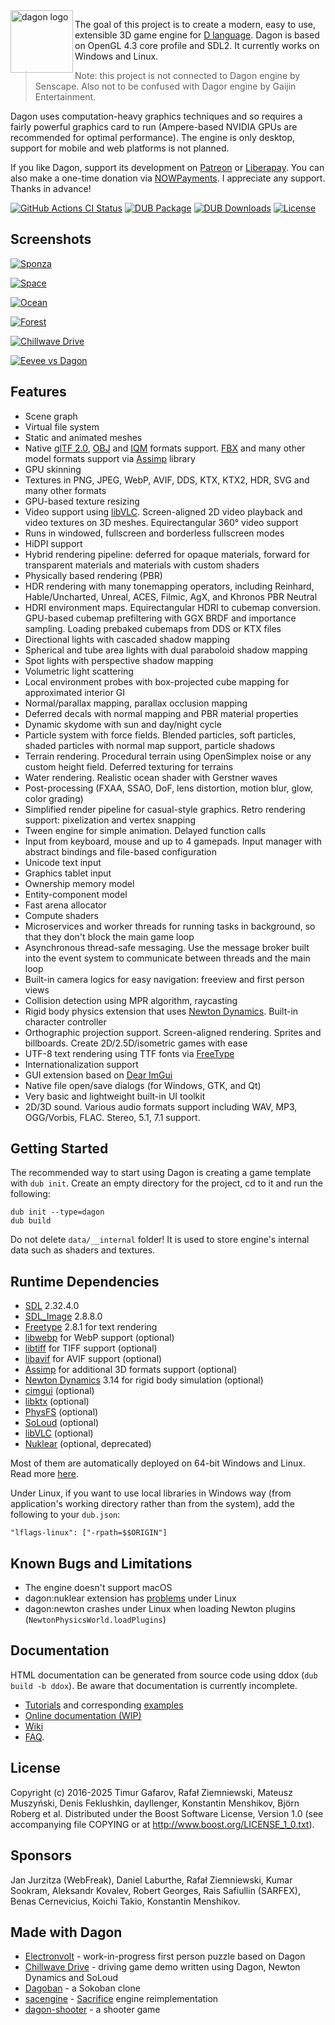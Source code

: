 <img align="left" alt="dagon logo" src="https://github.com/gecko0307/dagon/raw/master/logo/dagon-logo-320.png" width="100" style="vertical-align:top" />

The goal of this project is to create a modern, easy to use, extensible 3D game engine for [D language](https://dlang.org/). Dagon is based on OpenGL 4.3 core profile and SDL2. It currently works on Windows and Linux.

> Note: this project is not connected to Dagon engine by Senscape. Also not to be confused with Dagor engine by Gaijin Entertainment.

Dagon uses computation-heavy graphics techniques and so requires a fairly powerful graphics card to run (Ampere-based NVIDIA GPUs are recommended for optimal performance). The engine is only desktop, support for mobile and web platforms is not planned.

If you like Dagon, support its development on [Patreon](https://www.patreon.com/gecko0307) or [Liberapay](https://liberapay.com/gecko0307). You can also make a one-time donation via [NOWPayments](https://nowpayments.io/donation/gecko0307). I appreciate any support. Thanks in advance!

[![GitHub Actions CI Status](https://github.com/gecko0307/dagon/workflows/CI/badge.svg)](https://github.com/gecko0307/dagon/actions?query=workflow%3ACI)
[![DUB Package](https://img.shields.io/dub/v/dagon.svg)](https://code.dlang.org/packages/dagon)
[![DUB Downloads](https://img.shields.io/dub/dt/dagon.svg)](https://code.dlang.org/packages/dagon)
[![License](http://img.shields.io/badge/license-boost-blue.svg)](http://www.boost.org/LICENSE_1_0.txt)

Screenshots
-----------
[![Sponza](https://blog.pixperfect.online/wp-content/uploads/2025/05/sponza.jpg)](https://blog.pixperfect.online/wp-content/uploads/2025/05/sponza.jpg)

[![Space](https://blog.pixperfect.online/wp-content/uploads/2025/05/space.jpg)](https://blog.pixperfect.online/wp-content/uploads/2025/05/space.jpg)

[![Ocean](https://blog.pixperfect.online/wp-content/uploads/2025/08/ocean5.jpg)](https://blog.pixperfect.online/wp-content/uploads/2025/08/ocean5.jpg)

[![Forest](https://blog.pixperfect.online/wp-content/uploads/2025/05/forest.jpg)](https://blog.pixperfect.online/wp-content/uploads/2025/05/forest.jpg)

[![Chillwave Drive](https://blog.pixperfect.online/wp-content/uploads/2025/05/chillwave-drive.jpg)](https://blog.pixperfect.online/wp-content/uploads/2025/05/chillwave-drive.jpg)

[![Eevee vs Dagon](https://blog.pixperfect.online/wp-content/uploads/2025/05/eevee_vs_dagon.jpg)](https://blog.pixperfect.online/wp-content/uploads/2025/05/eevee_vs_dagon.jpg)

Features
--------
* Scene graph
* Virtual file system
* Static and animated meshes
* Native [glTF 2.0](https://www.khronos.org/gltf/), [OBJ](https://en.wikipedia.org/wiki/Wavefront_.obj_file) and [IQM](https://github.com/lsalzman/iqm) formats support. [FBX](https://en.wikipedia.org/wiki/FBX) and many other model formats support via [Assimp](https://github.com/assimp/assimp) library
* GPU skinning
* Textures in PNG, JPEG, WebP, AVIF, DDS, KTX, KTX2, HDR, SVG and many other formats
* GPU-based texture resizing
* Video support using [libVLC](https://www.videolan.org/vlc/libvlc.html). Screen-aligned 2D video playback and video textures on 3D meshes. Equirectangular 360° video support
* Runs in windowed, fullscreen and borderless fullscreen modes
* HiDPI support
* Hybrid rendering pipeline: deferred for opaque materials, forward for transparent materials and materials with custom shaders
* Physically based rendering (PBR)
* HDR rendering with many tonemapping operators, including Reinhard, Hable/Uncharted, Unreal, ACES, Filmic, AgX, and Khronos PBR Neutral
* HDRI environment maps. Equirectangular HDRI to cubemap conversion. GPU-based cubemap prefiltering with GGX BRDF and importance sampling. Loading prebaked cubemaps from DDS or KTX files
* Directional lights with cascaded shadow mapping
* Spherical and tube area lights with dual paraboloid shadow mapping
* Spot lights with perspective shadow mapping
* Volumetric light scattering
* Local environment probes with box-projected cube mapping for approximated interior GI
* Normal/parallax mapping, parallax occlusion mapping
* Deferred decals with normal mapping and PBR material properties
* Dynamic skydome with sun and day/night cycle
* Particle system with force fields. Blended particles, soft particles, shaded particles with normal map support, particle shadows
* Terrain rendering. Procedural terrain using OpenSimplex noise or any custom height field. Deferred texturing for terrains
* Water rendering. Realistic ocean shader with Gerstner waves
* Post-processing (FXAA, SSAO, DoF, lens distortion, motion blur, glow, color grading)
* Simplified render pipeline for casual-style graphics. Retro rendering support: pixelization and vertex snapping
* Tween engine for simple animation. Delayed function calls
* Input from keyboard, mouse and up to 4 gamepads. Input manager with abstract bindings and file-based configuration
* Unicode text input
* Graphics tablet input
* Ownership memory model
* Entity-component model
* Fast arena allocator
* Compute shaders
* Microservices and worker threads for running tasks in background, so that they don't block the main game loop
* Asynchronous thread-safe messaging. Use the message broker built into the event system to communicate between threads and the main loop
* Built-in camera logics for easy navigation: freeview and first person views
* Collision detection using MPR algorithm, raycasting
* Rigid body physics extension that uses [Newton Dynamics](http://newtondynamics.com). Built-in character controller
* Orthographic projection support. Screen-aligned rendering. Sprites and billboards. Create 2D/2.5D/isometric games with ease
* UTF-8 text rendering using TTF fonts via [FreeType](https://freetype.org/)
* Internationalization support
* GUI extension based on [Dear ImGui](https://github.com/ocornut/imgui)
* Native file open/save dialogs (for Windows, GTK, and Qt)
* Very basic and lightweight built-in UI toolkit
* 2D/3D sound. Various audio formats support including WAV, MP3, OGG/Vorbis, FLAC. Stereo, 5.1, 7.1 support.

Getting Started
---------------
The recommended way to start using Dagon is creating a game template with `dub init`. Create an empty directory for the project, cd to it and run the following:
```
dub init --type=dagon
dub build
```

Do not delete `data/__internal` folder! It is used to store engine's internal data such as shaders and textures.

Runtime Dependencies
--------------------
* [SDL](https://www.libsdl.org) 2.32.4.0
* [SDL_Image](https://github.com/libsdl-org/SDL_image) 2.8.8.0
* [Freetype](https://www.freetype.org) 2.8.1 for text rendering
* [libwebp](https://chromium.googlesource.com/webm/libwebp) for WebP support (optional)
* [libtiff](https://libtiff.gitlab.io/libtiff/) for TIFF support (optional)
* [libavif](https://github.com/AOMediaCodec/libavif) for AVIF support (optional)
* [Assimp](https://github.com/assimp/assimp) for additional 3D formats support (optional)
* [Newton Dynamics](https://github.com/MADEAPPS/newton-dynamics) 3.14 for rigid body simulation (optional)
* [cimgui](https://github.com/cimgui/cimgui) (optional)
* [libktx](https://github.com/KhronosGroup/KTX-Software) (optional)
* [PhysFS](https://github.com/icculus/physfs) (optional)
* [SoLoud](https://github.com/jarikomppa/soloud) (optional)
* [libVLC](https://www.videolan.org/vlc/libvlc.html) (optional)
* [Nuklear](https://github.com/Immediate-Mode-UI/Nuklear) (optional, deprecated)

Most of them are automatically deployed on 64-bit Windows and Linux. Read more [here](https://github.com/gecko0307/dagon/blob/master/doc/Runtime%20Dependencies.md).

Under Linux, if you want to use local libraries in Windows way (from application's working directory rather than from the system), add the following to your `dub.json`:

```
"lflags-linux": ["-rpath=$$ORIGIN"]
```

Known Bugs and Limitations
--------------------------
* The engine doesn't support macOS
* dagon:nuklear extension has [problems](https://github.com/gecko0307/dagon/issues/89) under Linux
* dagon:newton crashes under Linux when loading Newton plugins (`NewtonPhysicsWorld.loadPlugins`)

Documentation
-------------
HTML documentation can be generated from source code using ddox (`dub build -b ddox`). Be aware that documentation is currently incomplete.

* [Tutorials](https://gecko0307.github.io/dagon/?p=tutorials) and corresponding [examples](https://github.com/gecko0307/dagon-tutorials)
* [Online documentation (WIP)](https://gecko0307.github.io/dagon/doc/dagon.html)
* [Wiki](https://github.com/gecko0307/dagon/wiki)
* [FAQ](https://github.com/gecko0307/dagon/wiki/FAQ).

License
-------
Copyright (c) 2016-2025 Timur Gafarov, Rafał Ziemniewski, Mateusz Muszyński, Denis Feklushkin, dayllenger, Konstantin Menshikov, Björn Roberg et al. Distributed under the Boost Software License, Version 1.0 (see accompanying file COPYING or at http://www.boost.org/LICENSE_1_0.txt).

Sponsors
--------
Jan Jurzitza (WebFreak), Daniel Laburthe, Rafał Ziemniewski, Kumar Sookram, Aleksandr Kovalev, Robert Georges, Rais Safiullin (SARFEX), Benas Cernevicius, Koichi Takio, Konstantin Menshikov.

Made with Dagon
---------------
* [Electronvolt](https://github.com/gecko0307/electronvolt) - work-in-progress first person puzzle based on Dagon
* [Chillwave Drive](https://github.com/gecko0307/chillwavedrive) - driving game demo written using Dagon, Newton Dynamics and SoLoud
* [Dagoban](https://github.com/Timu5/dagoban) - a Sokoban clone
* [sacengine](https://github.com/tg-2/sacengine) - [Sacrifice](https://en.wikipedia.org/wiki/Sacrifice_(video_game)) engine reimplementation
* [dagon-shooter](https://github.com/aferust/dagon-shooter) - a shooter game

